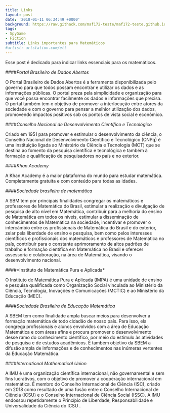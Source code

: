 ```yaml
---
title: Links
layout: post
date: '2018-01-11 06:34:49 +0000'
background: https://raw.githack.com/maf172-teste/maf172-teste.github.io/master/img/links.jpg
tags:
- SpyGame
- Fiction
subtitle: Links importantes para Matemáticos
#artist: artstation.com/ett
---
```


Esse post é dedicado para indicar links essenciais para os matemáticos.

####*Portal Brasileiro de Dados Abertos* 
<p>
 <http://dados.gov.br>
<p>
O Portal Brasileiro de Dados Abertos é a ferramenta disponibilizada pelo governo para que todos possam encontrar e utilizar os dados e as informações públicas. O portal preza pela simplicidade e organização para que você possa encontrar facilmente os dados e informações que precisa. O portal também tem o objetivo de promover a interlocução entre atores da sociedade e com o governo para pensar a melhior utilização dos dados, promovendo impactos positivos sob os pontos de vista social e econômico.
<p>

####*Conselho Nacional de Desenvolvimento Científico e Tecnológico* 
<p>
 <http://www.cnpq.br>
<p>
Criado em 1951 para promover e estimular o desenvolvimento da ciência, o Conselho Nacional de Desenvolvimento Científico e Tecnológico (CNPq) é uma instituição ligada ao Ministério da Ciência e Tecnologia (MCT) que se destina ao fomento da pesquisa científica e tecnológica e também à formação e qualificação de pesquisadores no país e no exterior.
<p>

####*Khan Academy* 
<p>
 <https://pt.khanacademy.org/>
<p>
A Khan Academy é a maior plataforma do mundo para estudar matemática. Completamente gratuita e com conteúdo para todas as idades.
<p>

####*Sociedade brasileira de matemática*
<p>
 <https://www.sbm.org.br>
<p>
A SBM tem por principais finalidades congregar os matemáticos e professores de Matemática do Brasil, estimular a realização e divulgação de pesquisa de alto nível em Matemática, contribuir para a melhoria do ensino de Matemática em todos os níveis, estimular a disseminação de conhecimentos de Matemática na sociedade, incentivar e promover o intercâmbio entre os profissionais de Matemática do Brasil e do exterior, zelar pela liberdade de ensino e pesquisa, bem como pelos interesses científicos e profissionais dos matemáticos e professores de Matemática no país, contribuir para o constante aprimoramento de altos padrões de trabalho e formação científica em Matemática no Brasil e oferecer assessoria e colaboração, na área de Matemática, visando o desenvolvimento nacional.
<p>
####*Instituto de Matemática Pura e Aplicada*
<p>
 <https://impa.br>
<p>
O Instituto de Matemática Pura e Aplicada (IMPA) é uma unidade de ensino e pesquisa qualificada como Organização Social vinculada ao Ministério da Ciência, Tecnologia, Inovações e Comunicações (MCTIC) e ao Ministério da Educação (MEC).

####*Sociedade Brasileira de Educação Matemática*
<p>
 <http://www.sbembrasil.org.br>
<p>
A SBEM tem como finalidade ampla buscar meios para desenvolver a formação matemática de todo cidadão de nosso país. Para isso, ela congrega profissionais e alunos envolvidos com a área de Educação Matemática e com áreas afins e procura promover o desenvolvimento desse ramo do conhecimento científico, por meio do estímulo às atividades de pesquisa e de estudos acadêmicos. É também objetivo da SBEM a difusão ampla de informações e de conhecimentos nas inúmeras vertentes da Educação Matemática.
<p>

####*International Mathematical Union*
<p>
 <https://www.mathunion.org>
<p>
A IMU é uma organização científica internacional, não governamental e sem fins lucrativos, com o objetivo de promover a cooperação internacional em matemática. É membro do Conselho Internacional de Ciência (ISC), criado em 2018 como resultado de uma fusão entre o Conselho Internacional de Ciência (ICSU) e o Conselho Internacional de Ciência Social (ISSC). A IMU endossou repetidamente o Princípio de Liberdade, Responsabilidade e Universalidade da Ciência do ICSU .